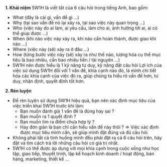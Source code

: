 **1. Khái niệm**
5W1H là viết tắt của 6 câu hỏi trong tiếng Anh, bao gồm: 
- What (đây là cái gì, vấn đề gì …)
- Why (tại sao vấn đề nó lại xảy ra, tại sao việc này quan trọng …)
- Who (việc này do ai làm, ai yêu cầu, làm cho ai, ảnh hưởng tới ai, ai có thể giúp được …)
- When (khi nào việc này xảy ra, khi nào cần hoàn thành, được giao khi nào …)
- Where (việc này (sẽ) xảy ra ở đâu …)
- How (từng bước việc này (sẽ) xảy ra như thế nào, lượng hóa cụ thể mục tiêu là bao nhiêu, cần bao nhiêu tiền / tài nguyên …)
- 5W1H nên được hiểu là 1 kỹ năng tư duy, kỹ năng đặt câu hỏi
Lợi ích của việc sử dụng 5W1H đối với 1 vấn đề, khía cạnh nào đó, là mình chi tiết hóa các khía cạnh của việc đó ra, giúp chúng ta hiểu rõ vấn đề hơn, tư duy, nhận định, quyết định tốt hơn.

**2. Rèn luyện**
- Để rèn luyện sử dụng 5W1H hiệu quả, bạn nên xác định mục tiêu của việc triển khai 5W1H trước khi làm:
  + Bạn muốn đánh giá 1 vấn đề là đúng hay sai ? 
  + Bạn muốn ra 1 quyết định ? 
  + Bạn muốn tìm ra điểm chưa hợp lý ? 
  + Hay đơn giản là bạn chỉ cần hiểu vấn đề này thôi ?
=> Việc xác định được mục tiêu mình cần, sẽ giúp mình đặt đúng và đủ câu hỏi.
- Không phải tất cả tình huống mình đều phải đặt ra cả 6 câu hỏi trên, hãy đặt và tìm cách trả lời những câu hỏi có giá trị nhất.
- 5W1H có thể được áp dụng với mọi khía cạnh trong cuộc sống như học tập, giao tiếp, thuyết trình, lập kế hoạch kinh doanh / hoạt động, bán hàng, marketing, thiết kế …
